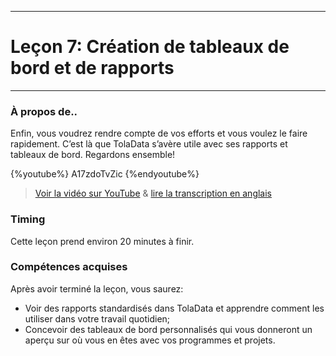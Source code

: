 ****
# Leçon 7: Création de tableaux de bord et de rapports
---

### À propos de..

Enfin, vous voudrez rendre compte de vos efforts et vous voulez le faire rapidement. C’est là que TolaData s’avère utile avec ses rapports et tableaux de bord. Regardons ensemble!  

{%youtube%} A17zdoTvZic {%endyoutube%}  
> [Voir la vidéo sur YouTube](https://www.youtube.com/embed/A17zdoTvZic?rel=0) & [lire la transcription en anglais](https://docs.google.com/document/d/1DCaeMviBwSO5hGSfeh6Y9McPI6D1dzxJyDs5kKa4wug/edit#heading=h.oyupqu1sr4vs)

### Timing

Cette leçon prend environ 20 minutes à finir.

### Compétences acquises

Après avoir terminé la leçon, vous saurez:

* Voir des rapports standardisés dans TolaData et apprendre comment les utiliser dans votre travail quotidien;
* Concevoir des tableaux de bord personnalisés qui vous donneront un aperçu sur où vous en êtes avec vos programmes et projets.






